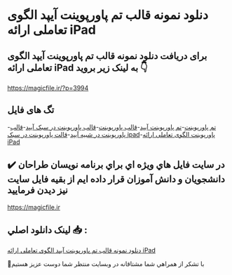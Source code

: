 # دنلود نمونه قالب تم پاورپوینت آیپد الگوی تعاملی ارائه iPad

## برای دریافت دنلود نمونه قالب تم پاورپوینت آیپد الگوی تعاملی ارائه iPad به لینک زیر بروید 👇

https://magicfile.ir/?p=3994

## تگ های فایل

-[تم پاورپوینت](https://magicfile.ir/product/%d9%82%d8%a7%d9%84%d8%a8-%d8%aa%d9%85-%d9%be%d8%a7%d9%88%d8%b1%d9%be%d9%88%db%8c%d9%86%d8%aa-%d8%a2%db%8c%d9%be%d8%af-%d8%a7%d9%84%da%af%d9%88%db%8c-%d8%aa%d8%b9%d8%a7%d9%85%d9%84%db%8c-%d8%a7%d8%b1%d8%a7%d8%a6%d9%87-ipad/)-[تم پاورپوینت آیپد](https://magicfile.ir/product/%d9%82%d8%a7%d9%84%d8%a8-%d8%aa%d9%85-%d9%be%d8%a7%d9%88%d8%b1%d9%be%d9%88%db%8c%d9%86%d8%aa-%d8%a2%db%8c%d9%be%d8%af-%d8%a7%d9%84%da%af%d9%88%db%8c-%d8%aa%d8%b9%d8%a7%d9%85%d9%84%db%8c-%d8%a7%d8%b1%d8%a7%d8%a6%d9%87-ipad/)-[قالب پاورپوینت](https://magicfile.ir/product/%d9%82%d8%a7%d9%84%d8%a8-%d8%aa%d9%85-%d9%be%d8%a7%d9%88%d8%b1%d9%be%d9%88%db%8c%d9%86%d8%aa-%d8%a2%db%8c%d9%be%d8%af-%d8%a7%d9%84%da%af%d9%88%db%8c-%d8%aa%d8%b9%d8%a7%d9%85%d9%84%db%8c-%d8%a7%d8%b1%d8%a7%d8%a6%d9%87-ipad/)-[قالب پاورپوینت در سبک آیپد](https://magicfile.ir/product/%d9%82%d8%a7%d9%84%d8%a8-%d8%aa%d9%85-%d9%be%d8%a7%d9%88%d8%b1%d9%be%d9%88%db%8c%d9%86%d8%aa-%d8%a2%db%8c%d9%be%d8%af-%d8%a7%d9%84%da%af%d9%88%db%8c-%d8%aa%d8%b9%d8%a7%d9%85%d9%84%db%8c-%d8%a7%d8%b1%d8%a7%d8%a6%d9%87-ipad/)-[قالب پاورپوینت در شبیه آیپد](https://magicfile.ir/product/%d9%82%d8%a7%d9%84%d8%a8-%d8%aa%d9%85-%d9%be%d8%a7%d9%88%d8%b1%d9%be%d9%88%db%8c%d9%86%d8%aa-%d8%a2%db%8c%d9%be%d8%af-%d8%a7%d9%84%da%af%d9%88%db%8c-%d8%aa%d8%b9%d8%a7%d9%85%d9%84%db%8c-%d8%a7%d8%b1%d8%a7%d8%a6%d9%87-ipad/)-[قالت پاورپوینت در سبک ipad](https://magicfile.ir/product/%d9%82%d8%a7%d9%84%d8%a8-%d8%aa%d9%85-%d9%be%d8%a7%d9%88%d8%b1%d9%be%d9%88%db%8c%d9%86%d8%aa-%d8%a2%db%8c%d9%be%d8%af-%d8%a7%d9%84%da%af%d9%88%db%8c-%d8%aa%d8%b9%d8%a7%d9%85%d9%84%db%8c-%d8%a7%d8%b1%d8%a7%d8%a6%d9%87-ipad/)-[پاورپوینت الگوی تعاملی ارائه iPad](https://magicfile.ir/product/%d9%82%d8%a7%d9%84%d8%a8-%d8%aa%d9%85-%d9%be%d8%a7%d9%88%d8%b1%d9%be%d9%88%db%8c%d9%86%d8%aa-%d8%a2%db%8c%d9%be%d8%af-%d8%a7%d9%84%da%af%d9%88%db%8c-%d8%aa%d8%b9%d8%a7%d9%85%d9%84%db%8c-%d8%a7%d8%b1%d8%a7%d8%a6%d9%87-ipad/)

## ✔️ در سايت فايل هاي ويژه اي براي برنامه نويسان طراحان دانشجويان و دانش آموزان قرار داده ايم از بقيه فايل سايت نيز ديدن فرماييد

https://magicfile.ir


## لينک دانلود اصلي 📥 :

[دنلود نمونه قالب تم پاورپوینت آیپد الگوی تعاملی ارائه iPad](https://magicfile.ir/product/%d9%82%d8%a7%d9%84%d8%a8-%d8%aa%d9%85-%d9%be%d8%a7%d9%88%d8%b1%d9%be%d9%88%db%8c%d9%86%d8%aa-%d8%a2%db%8c%d9%be%d8%af-%d8%a7%d9%84%da%af%d9%88%db%8c-%d8%aa%d8%b9%d8%a7%d9%85%d9%84%db%8c-%d8%a7%d8%b1%d8%a7%d8%a6%d9%87-ipad/) 


🙏با تشکر از همراهي شما مشتاقانه در وبسایت منتظر شما دوست عزیز هستیم

